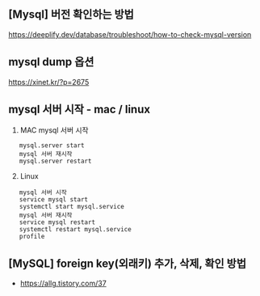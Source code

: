 
## [Mysql] 버전 확인하는 방법

https://deeplify.dev/database/troubleshoot/how-to-check-mysql-version


## mysql dump 옵션

https://xinet.kr/?p=2675


## mysql 서버 시작 - mac / linux

1. MAC
   mysql 서버 시작
```aidl
   mysql.server start
   mysql 서버 재시작
   mysql.server restart
```
2. Linux
```aidl
   mysql 서버 시작
   service mysql start
   systemctl start mysql.service
   mysql 서버 재시작
   service mysql restart
   systemctl restart mysql.service
   profile
```

## [MySQL] foreign key(외래키) 추가, 삭제, 확인 방법
- https://allg.tistory.com/37 